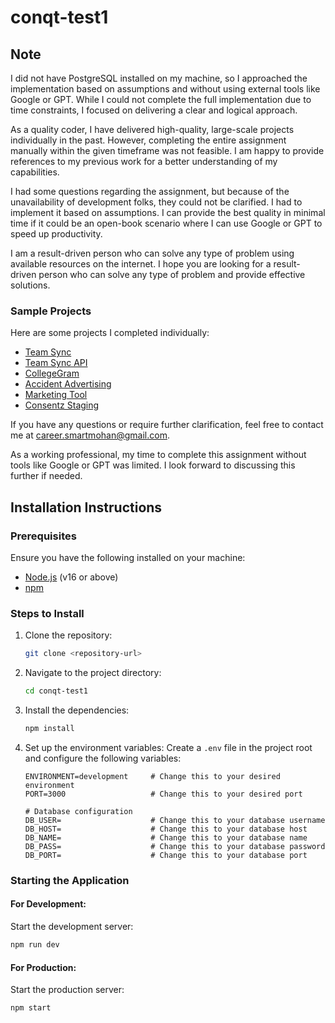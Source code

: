 # conqt-test1

## Note
I did not have PostgreSQL installed on my machine, so I approached the implementation based on assumptions and without using external tools like Google or GPT. While I could not complete the full implementation due to time constraints, I focused on delivering a clear and logical approach.

As a quality coder, I have delivered high-quality, large-scale projects individually in the past. However, completing the entire assignment manually within the given timeframe was not feasible. I am happy to provide references to my previous work for a better understanding of my capabilities.

I had some questions regarding the assignment, but because of the unavailability of development folks, they could not be clarified. I had to implement it based on assumptions. I can provide the best quality in minimal time if it could be an open-book scenario where I can use Google or GPT to speed up productivity.

I am a result-driven person who can solve any type of problem using available resources on the internet. I hope you are looking for a result-driven person who can solve any type of problem and provide effective solutions.

### Sample Projects
Here are some projects I completed individually:

- [Team Sync](https://teams-sync.mojowebtech.com)
- [Team Sync API](https://api-team-sync.mojowebtech.com)
- [CollegeGram](https://collegegram.onrender.com/)
- [Accident Advertising](https://accidentadvertising.ai/)
- [Marketing Tool](https://mojowebtech.com/apps/MarketingTool)
- [Consentz Staging](https://staging.consentz.com)

If you have any questions or require further clarification, feel free to contact me at [career.smartmohan@gmail.com](mailto:career.smartmohan@gmail.com).

As a working professional, my time to complete this assignment without tools like Google or GPT was limited. I look forward to discussing this further if needed.

## Installation Instructions

### Prerequisites
Ensure you have the following installed on your machine:
- [Node.js](https://nodejs.org/) (v16 or above)
- [npm](https://www.npmjs.com/)

### Steps to Install

1. Clone the repository:
   ```bash
   git clone <repository-url>
   ```

2. Navigate to the project directory:
   ```bash
   cd conqt-test1
   ```

3. Install the dependencies:
   ```bash
   npm install
   ```

4. Set up the environment variables:
   Create a `.env` file in the project root and configure the following variables:
   ```plaintext
   ENVIRONMENT=development     # Change this to your desired environment
   PORT=3000                   # Change this to your desired port

   # Database configuration
   DB_USER=                    # Change this to your database username
   DB_HOST=                    # Change this to your database host
   DB_NAME=                    # Change this to your database name
   DB_PASS=                    # Change this to your database password
   DB_PORT=                    # Change this to your database port
   ```

### Starting the Application

#### For Development:
Start the development server:
```bash
npm run dev
```

#### For Production:
Start the production server:
```bash
npm start
```
